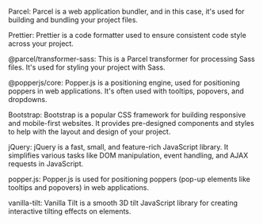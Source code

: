 Parcel: Parcel is a web application bundler, and in this case, it's used for building and bundling your project files.

Prettier: Prettier is a code formatter used to ensure consistent code style across your project.

@parcel/transformer-sass: This is a Parcel transformer for processing Sass files. It's used for styling your project with Sass.

@popperjs/core: Popper.js is a positioning engine, used for positioning poppers in web applications. It's often used with tooltips, popovers, and dropdowns.

Bootstrap: Bootstrap is a popular CSS framework for building responsive and mobile-first websites. It provides pre-designed components and styles to help with the layout and design of your project.

jQuery: jQuery is a fast, small, and feature-rich JavaScript library. It simplifies various tasks like DOM manipulation, event handling, and AJAX requests in JavaScript.

popper.js: Popper.js is used for positioning poppers (pop-up elements like tooltips and popovers) in web applications.

vanilla-tilt: Vanilla Tilt is a smooth 3D tilt JavaScript library for creating interactive tilting effects on elements.
